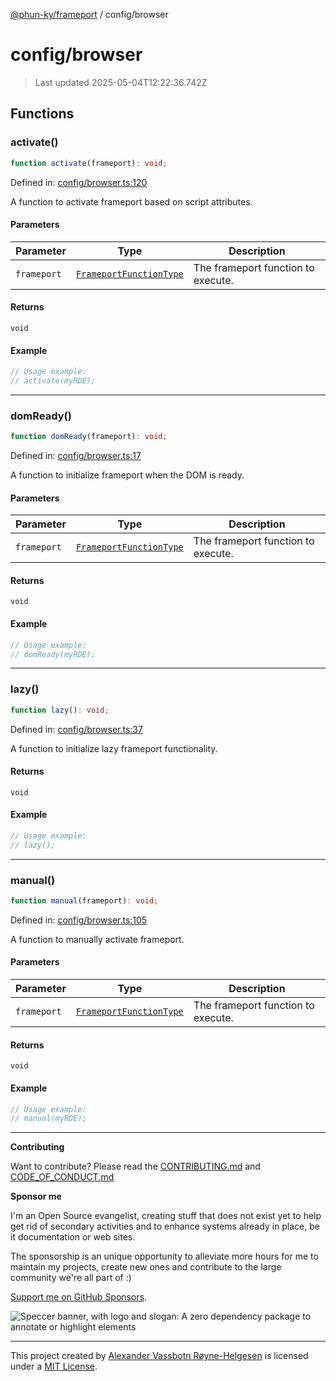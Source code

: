 [@phun-ky/frameport](../README.md) / config/browser

# config/browser

> Last updated 2025-05-04T12:22:36.742Z

## Functions

### activate()

```ts
function activate(frameport): void;
```

Defined in: [config/browser.ts:120](https://github.com/phun-ky/frameport/blob/main/src/config/browser.ts#L120)

A function to activate frameport based on script attributes.

#### Parameters

| Parameter   | Type                                                         | Description                        |
| ----------- | ------------------------------------------------------------ | ---------------------------------- |
| `frameport` | [`FrameportFunctionType`](../types.md#frameportfunctiontype) | The frameport function to execute. |

#### Returns

`void`

#### Example

```ts
// Usage example:
// activate(myRDE);
```

---

### domReady()

```ts
function domReady(frameport): void;
```

Defined in: [config/browser.ts:17](https://github.com/phun-ky/frameport/blob/main/src/config/browser.ts#L17)

A function to initialize frameport when the DOM is ready.

#### Parameters

| Parameter   | Type                                                         | Description                        |
| ----------- | ------------------------------------------------------------ | ---------------------------------- |
| `frameport` | [`FrameportFunctionType`](../types.md#frameportfunctiontype) | The frameport function to execute. |

#### Returns

`void`

#### Example

```ts
// Usage example:
// domReady(myRDE);
```

---

### lazy()

```ts
function lazy(): void;
```

Defined in: [config/browser.ts:37](https://github.com/phun-ky/frameport/blob/main/src/config/browser.ts#L37)

A function to initialize lazy frameport functionality.

#### Returns

`void`

#### Example

```ts
// Usage example:
// lazy();
```

---

### manual()

```ts
function manual(frameport): void;
```

Defined in: [config/browser.ts:105](https://github.com/phun-ky/frameport/blob/main/src/config/browser.ts#L105)

A function to manually activate frameport.

#### Parameters

| Parameter   | Type                                                         | Description                        |
| ----------- | ------------------------------------------------------------ | ---------------------------------- |
| `frameport` | [`FrameportFunctionType`](../types.md#frameportfunctiontype) | The frameport function to execute. |

#### Returns

`void`

#### Example

```ts
// Usage example:
// manual(myRDE);
```

---

**Contributing**

Want to contribute? Please read the [CONTRIBUTING.md](https://github.com/phun-ky/frameport/blob/main/CONTRIBUTING.md) and [CODE_OF_CONDUCT.md](https://github.com/phun-ky/frameport/blob/main/CODE_OF_CONDUCT.md)

**Sponsor me**

I'm an Open Source evangelist, creating stuff that does not exist yet to help get rid of secondary activities and to enhance systems already in place, be it documentation or web sites.

The sponsorship is an unique opportunity to alleviate more hours for me to maintain my projects, create new ones and contribute to the large community we're all part of :)

[Support me on GitHub Sponsors](https://github.com/sponsors/phun-ky).

![Speccer banner, with logo and slogan: A zero dependency package to annotate or highlight elements](https://github.com/phun-ky/frameport/blob/main/public/frameport-banner.png?raw=true)

---

This project created by [Alexander Vassbotn Røyne-Helgesen](http://phun-ky.net) is licensed under a [MIT License](https://choosealicense.com/licenses/mit/).
